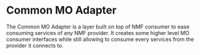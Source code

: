 Common MO Adapter
============

The Common MO Adapter is a layer built on top of NMF consumer to ease consuming services of any NMF provider. It creates some higher level MO consumer interfaces while still allowing to consume every services from the provider it connects to.